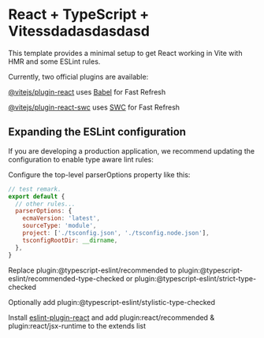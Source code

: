 # React + TypeScript + Vitessdadasdasdasd

This template provides a minimal setup to get React working in Vite with HMR and some ESLint rules.

Currently, two official plugins are available:

[@vitejs/plugin-react](https://github.com/vitejs/vite-plugin-react/blob/main/packages/plugin-react/README.md) uses [Babel](https://babeljs.io/) for Fast Refresh

[@vitejs/plugin-react-swc](https://github.com/vitejs/vite-plugin-react-swc) uses [SWC](https://swc.rs/) for Fast Refresh

## Expanding the ESLint configuration

If you are developing a production application, we recommend updating the configuration to enable type aware lint rules:

Configure the top-level parserOptions property like this:

```js
// test remark.
export default {
  // other rules...
  parserOptions: {
    ecmaVersion: 'latest',
    sourceType: 'module',
    project: ['./tsconfig.json', './tsconfig.node.json'],
    tsconfigRootDir: __dirname,
  },
}
```

Replace plugin:@typescript-eslint/recommended to plugin:@typescript-eslint/recommended-type-checked or plugin:@typescript-eslint/strict-type-checked

Optionally add plugin:@typescript-eslint/stylistic-type-checked

Install [eslint-plugin-react](https://github.com/jsx-eslint/eslint-plugin-react) and add plugin:react/recommended & plugin:react/jsx-runtime to the extends list